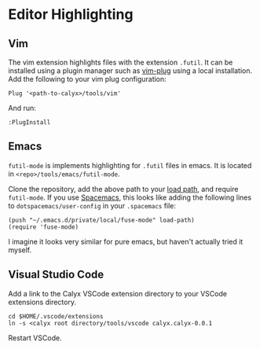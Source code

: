 # Editor Highlighting

## Vim

The vim extension highlights files with the extension `.futil`. 
It can be installed using a plugin manager such as [vim-plug][] using a
local installation.
Add the following to your vim plug configuration:

```
Plug '<path-to-calyx>/tools/vim'
```

And run:

```
:PlugInstall
```

## Emacs

`futil-mode` is implements highlighting for `.futil` files in emacs.
It is located in `<repo>/tools/emacs/futil-mode`.

Clone the repository, add the above path to your [load path][], and require
`futil-mode`.
If you use [Spacemacs][], this looks like adding the following lines to
`dotspacemacs/user-config` in your `.spacemacs` file:
```elisp
(push "~/.emacs.d/private/local/fuse-mode" load-path)
(require 'fuse-mode)
```
I imagine it looks very similar for pure emacs, but haven't actually tried it myself.

## Visual Studio Code

Add a link to the Calyx VSCode extension directory to your VSCode extensions directory.
```
cd $HOME/.vscode/extensions
ln -s <calyx root directory/tools/vscode calyx.calyx-0.0.1
```
Restart VSCode.

[vim-plug]: https://github.com/junegunn/vim-plug
[spacemacs]: https://www.spacemacs.org/
[load path]: http://www.emacswiki.org/emacs/LoadPath
